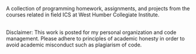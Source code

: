 A collection of programming homework, assignments, and projects from the courses related in field ICS at West Humber Collegiate Institute.

<br>
Disclaimer: This work is posted for my personal organization and code management. Please adhere to principles of academic honesty in order to avoid academic misconduct such as plagiarism of code.
